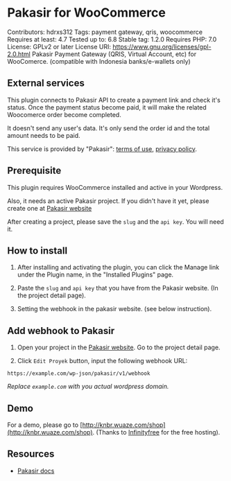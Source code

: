 # Pakasir for WooCommerce

Contributors: hdrxs312
Tags: payment gateway, qris, woocommerce
Requires at least: 4.7
Tested up to: 6.8
Stable tag: 1.2.0
Requires PHP: 7.0
License: GPLv2 or later
License URI: https://www.gnu.org/licenses/gpl-2.0.html
Pakasir Payment Gateway (QRIS, Virtual Account, etc) for WooComerce. (compatible with Indonesia banks/e-wallets only)

## External services

This plugin connects to Pakasir API to create a payment link and check it's status. Once the payment status become paid, it will make the related Woocomerce order become completed.

It doesn't send any user's data. It's only send the order id and the total amount needs to be paid.

This service is provided by "Pakasir": [terms of use](https://pakasir.com/p/tos), [privacy policy](https://pakasir.com/p/privacy).

## Prerequisite

This plugin requires WooCommerce installed and active in your Wordpress.

Also, it needs an active Pakasir project. If you didn't have it yet, please create one at [Pakasir website](https://app.pakasir.com/projects)

After creating a project, please save the `slug` and the `api key`. You will need it.

## How to install

1. After installing and activating the plugin, you can click the Manage link under the Plugin name, in the "Installed Plugins" page.

2. Paste the `slug` and `api key` that you have from the Pakasir website. (In the project detail page).

3. Setting the webhook in the pakasir website. (see below instruction).

## Add webhook to Pakasir

1. Open your project in the [Pakasir website](https://app.pakasir.com/projects). Go to the project detail page.

2. Click `Edit Proyek` button, input the following webhook URL:
```
https://example.com/wp-json/pakasir/v1/webhook
```
_Replace `example.com` with you actual wordpress domain._

## Demo

For a demo, please go to [http://knbr.wuaze.com/shop](http://knbr.wuaze.com/shop). (Thanks to [Infinityfree](https://infinityfree.com) for the free hosting).

## Resources

- [Pakasir docs](https://pakasir.com/p/docs)

